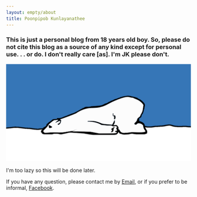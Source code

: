 ```yaml
---
layout: empty/about
title: Poonpipob Kunlayanathee
---
```


### This is just a personal blog from 18 years old boy. So, please do not cite this blog as a source of any kind except for personal use. . . or do. I don't really care [as]. I'm JK please don't.

![](/assets/img/tired-bear.png)

I'm too lazy so this will be done later.

If you have any question, please contact me by [Email](mailto:leon555thai@gmail.com), or if you prefer to be informal, [Facebook](https://www.facebook.com/poonpipob).
